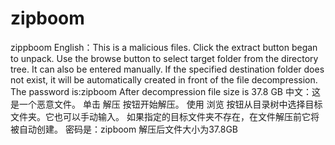 # zipboom
zippboom
English：This is a malicious files.
Click the extract button began to unpack.
Use the browse button to select target folder from the directory tree. It can also be entered manually.
If the specified destination folder does not exist, it will be automatically created in front of the file decompression.
The password is:zipboom
After decompression file size is 37.8 GB
中文：这是一个恶意文件。
单击 解压 按钮开始解压。
使用 浏览 按钮从目录树中选择目标文件夹。它也可以手动输入。
如果指定的目标文件夹不存在，在文件解压前它将被自动创建。 
密码是：zipboom
解压后文件大小为37.8GB
